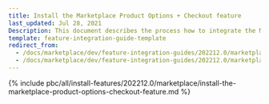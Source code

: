```yaml
---
title: Install the Marketplace Product Options + Checkout feature
last_updated: Jul 28, 2021
Description: This document describes the process how to integrate the Marketplace Product Options feature into a Spryker project.
template: feature-integration-guide-template
redirect_from:
  - /docs/marketplace/dev/feature-integration-guides/202212.0/marketplace-product-option-checkout-feature-integration.html
  - /docs/marketplace/dev/feature-integration-guides/202212.0/marketplace-product-options-checkout-feature-integration.html
---
```


{% include pbc/all/install-features/202212.0/marketplace/install-the-marketplace-product-options-checkout-feature.md %} <!-- To edit, see /_includes/pbc/all/install-features/202212.0/marketplace/install-the-marketplace-product-options-checkout-feature.md -->
